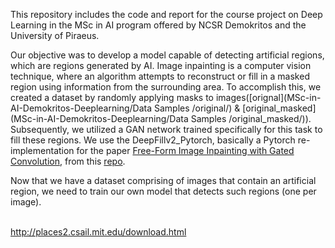 This repository includes the code and report for the course project on Deep Learning in the MSc in AI program offered by NCSR Demokritos and the University of Piraeus.

Our objective was to develop a model capable of detecting artificial regions, which are regions generated by AI. Image inpainting is a computer vision technique, where an algorithm attempts to reconstruct or fill in a masked region using information from the surrounding area. To accomplish this, we created a dataset by randomly applying masks to images([orignal](MSc-in-AI-Demokritos-Deeplearning/Data Samples
/original/) & [original_masked](MSc-in-AI-Demokritos-Deeplearning/Data Samples
/original_masked/)). Subsequently, we utilized a GAN network trained specifically for this task to fill these regions. We use the DeepFillv2_Pytorch, basically a Pytorch re-implementation for the paper [Free-Form Image Inpainting with Gated Convolution](https://arxiv.org/abs/1806.03589), from this [repo](https://github.com/csqiangwen/DeepFillv2_Pytorch#readme). <br>

Now that we have a dataset comprising of images that contain an artificial region, we need to train our own model that detects such regions (one per image).

<br> http://places2.csail.mit.edu/download.html 
